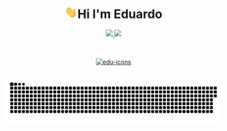 <h1 align="center"><img width="30px" src="https://github.com/eduardoqsilva/Links-sociais/blob/main/media/hello.gif">Hi I'm Eduardo</h1>


<div align="center">
  <a href="https://github.com/eduardoqsilva
">
  <img height="180em" src="https://github-readme-stats.zohan.tech/api?username=eduardoqsilva&show_icons=true&theme=tokyonight&include_all_commits=true&count_private=true&hide_border=true"/>
  <img height="180em" src="https://github-readme-stats.zohan.tech/api/top-langs/?username=eduardoqsilva&layout=compact&langs_count=7&hide_border=true&theme=tokyonight"/>
</div>

##

<div align="center" style="display: inline_block"><br>
  <a href="https://github.com/eduardoqsilva">
  <img align="center" alt="edu-icons" src="https://skillicons.dev/icons?i=ts,react,js,html,css,vite,py,blender,unity,xd,figma">
  </a>
                 
  
  ##

   ![Snake animation](https://github.com/eduardoqsilva/eduardoqsilva/blob/output/github-contribution-grid-snake-dark.svg)
 
</div>
